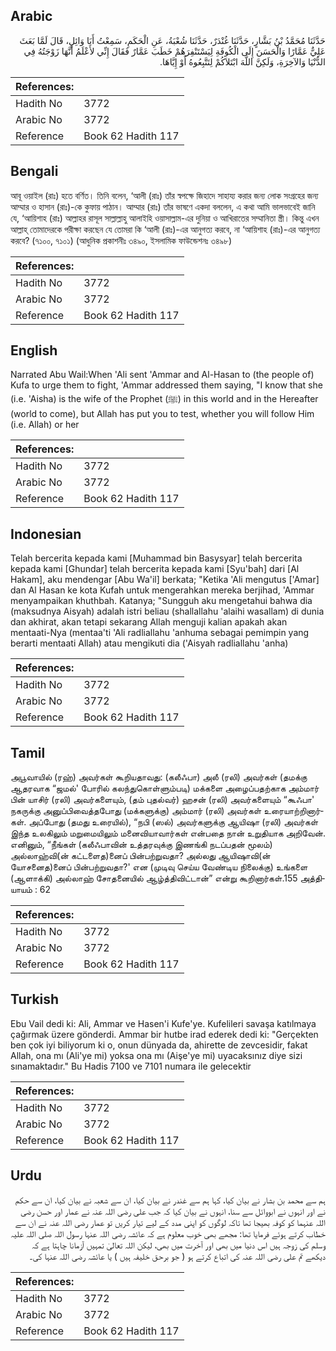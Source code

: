 ## Arabic


<div dir="rtl" lang="ar" style={{fontSize:'larger',backgroundColor:'#f8f9fa',padding:20}}>
حَدَّثَنَا مُحَمَّدُ بْنُ بَشَّارٍ، حَدَّثَنَا غُنْدَرٌ، حَدَّثَنَا شُعْبَةُ، عَنِ الْحَكَمِ، سَمِعْتُ أَبَا وَائِلٍ، قَالَ لَمَّا بَعَثَ عَلِيٌّ عَمَّارًا وَالْحَسَنَ إِلَى الْكُوفَةِ لِيَسْتَنْفِرَهُمْ خَطَبَ عَمَّارٌ فَقَالَ إِنِّي لأَعْلَمُ أَنَّهَا زَوْجَتُهُ فِي الدُّنْيَا وَالآخِرَةِ، وَلَكِنَّ اللَّهَ ابْتَلاَكُمْ لِتَتَّبِعُوهُ أَوْ إِيَّاهَا‏.‏
</div>
<div style={{backgroundColor:'#f8f9fa',padding:20, marginBottom: 10}}><table> <thead> <tr> <th>References:</th> <th></th> </tr> </thead> <tbody><tr><td>Hadith No</td><td>3772</td></tr><tr><td>Arabic No</td><td>3772</td></tr><tr><td>Reference</td><td>Book 62 Hadith 117</td></tr></tbody></table></div>

## Bengali


<div dir="ltr" lang="bn" style={{fontSize:'larger',backgroundColor:'#f8f9fa',padding:20}}>
আবূ ওয়াইল (রাঃ) হতে বর্ণিত। তিনি বলেন, ‘আলী (রাঃ) তাঁর স্বপক্ষে জিহাদে সাহায্য করার জন্য লোক সংগ্রহের জন্য আম্মার ও হাসান (রাঃ)-কে কুফায় পাঠান। আম্মার (রাঃ) তাঁর ভাষণে একদা বললেন, এ কথা আমি ভালভাবেই জানি যে, ‘আয়িশাহ (রাঃ) আল্লাহর রাসূল সাল্লাল্লাহু আলাইহি ওয়াসাল্লাম-এর দুনিয়া ও আখিরাতের সম্মানিতা স্ত্রী। কিন্তু এখন আল্লাহ্ তোমাদেরকে পরীক্ষা করছেন যে তোমরা কি ‘আলী (রাঃ)-এর আনুগত্য করবে, না ‘আয়িশাহ (রাঃ)-এর আনুগত্য করবে? (৭১০০, ৭১০১) (আধুনিক প্রকাশনীঃ ৩৪৯০, ইসলামিক ফাউন্ডেশনঃ ৩৪৯৮)
</div>
<div style={{backgroundColor:'#f8f9fa',padding:20, marginBottom: 10}}><table> <thead> <tr> <th>References:</th> <th></th> </tr> </thead> <tbody><tr><td>Hadith No</td><td>3772</td></tr><tr><td>Arabic No</td><td>3772</td></tr><tr><td>Reference</td><td>Book 62 Hadith 117</td></tr></tbody></table></div>

## English


<div dir="ltr" lang="en" style={{fontSize:'larger',backgroundColor:'#f8f9fa',padding:20}}>
Narrated Abu Wail:When 'Ali sent 'Ammar and Al-Hasan to (the people of) Kufa to urge them to fight, 'Ammar addressed them saying, "I know that she (i.e. 'Aisha) is the wife of the Prophet (ﷺ) in this world and in the Hereafter (world to come), but Allah has put you to test, whether you will follow Him (i.e. Allah) or her
</div>
<div style={{backgroundColor:'#f8f9fa',padding:20, marginBottom: 10}}><table> <thead> <tr> <th>References:</th> <th></th> </tr> </thead> <tbody><tr><td>Hadith No</td><td>3772</td></tr><tr><td>Arabic No</td><td>3772</td></tr><tr><td>Reference</td><td>Book 62 Hadith 117</td></tr></tbody></table></div>

## Indonesian


<div dir="ltr" lang="id" style={{fontSize:'larger',backgroundColor:'#f8f9fa',padding:20}}>
Telah bercerita kepada kami [Muhammad bin Basysyar] telah bercerita kepada kami [Ghundar] telah bercerita kepada kami [Syu'bah] dari [Al Hakam], aku mendengar [Abu Wa'il] berkata; "Ketika 'Ali mengutus ['Amar] dan Al Hasan ke kota Kufah untuk mengerahkan mereka berjihad, 'Ammar menyampaikan khuthbah. Katanya; "Sungguh aku mengetahui bahwa dia (maksudnya Aisyah) adalah istri beliau (shallallahu 'alaihi wasallam) di dunia dan akhirat, akan tetapi sekarang Allah menguji kalian apakah akan mentaati-Nya (mentaa'ti 'Ali radliallahu 'anhuma sebagai pemimpin yang berarti mentaati Allah) atau mengikuti dia ('Aisyah radliallahu 'anha)
</div>
<div style={{backgroundColor:'#f8f9fa',padding:20, marginBottom: 10}}><table> <thead> <tr> <th>References:</th> <th></th> </tr> </thead> <tbody><tr><td>Hadith No</td><td>3772</td></tr><tr><td>Arabic No</td><td>3772</td></tr><tr><td>Reference</td><td>Book 62 Hadith 117</td></tr></tbody></table></div>

## Tamil


<div dir="ltr" lang="ta" style={{fontSize:'larger',backgroundColor:'#f8f9fa',padding:20}}>
அபூவாயில் (ரஹ்) அவர்கள் கூறியதாவது: (கலீஃபா) அலீ (ரலி) அவர்கள் (தமக்கு ஆதரவாக “ஜமல்' போரில் கலந்துகொள்ளும்படி) மக்களை அழைப்பதற்காக அம்மார் பின் யாசிர் (ரலி) அவர்களையும், (தம் புதல்வர்) ஹசன் (ரலி) அவர்களையும் “கூஃபா' நகருக்கு அனுப்பிவைத்தபோது (மக்களுக்கு) அம்மார் (ரலி) அவர்கள் உரையாற்றினார்கள். அப்போது (தமது உரையில்), “நபி (ஸல்) அவர்களுக்கு ஆயிஷா (ரலி) அவர்கள் இந்த உலகிலும் மறுமையிலும் மனைவியாவார்கள் என்பதை நான் உறுதியாக அறிவேன். எனினும், “நீங்கள் (கலீஃபாவின் உத்தரவுக்கு இணங்கி நடப்பதன் மூலம்) அல்லாஹ்வி(ன் கட்டளைத)னைப் பின்பற்றுவதா? அல்லது ஆயிஷாவி(ன் யோசனைத)னைப் பின்பற்றுவதா?' என (முடிவு செய்ய வேண்டிய நிலைக்கு) உங்களை (ஆளாக்கி) அல்லாஹ் சோதனையில் ஆழ்த்திவிட்டான்” என்று கூறினார்கள்.155 அத்தியாயம் : 62
</div>
<div style={{backgroundColor:'#f8f9fa',padding:20, marginBottom: 10}}><table> <thead> <tr> <th>References:</th> <th></th> </tr> </thead> <tbody><tr><td>Hadith No</td><td>3772</td></tr><tr><td>Arabic No</td><td>3772</td></tr><tr><td>Reference</td><td>Book 62 Hadith 117</td></tr></tbody></table></div>

## Turkish


<div dir="ltr" lang="tr" style={{fontSize:'larger',backgroundColor:'#f8f9fa',padding:20}}>
Ebu Vail dedi ki: Ali, Ammar ve Hasen'i Kufe'ye. Kufelileri savaşa katılmaya çağırmak üzere gönderdi. Ammar bir hutbe irad ederek dedi ki: "Gerçekten ben çok iyi biliyorum ki o, onun dünyada da, ahirette de zevcesidir, fakat Allah, ona mı (Ali'ye mi) yoksa ona mı (Aişe'ye mi) uyacaksınız diye sizi sınamaktadır." Bu Hadis 7100 ve 7101 numara ile gelecektir
</div>
<div style={{backgroundColor:'#f8f9fa',padding:20, marginBottom: 10}}><table> <thead> <tr> <th>References:</th> <th></th> </tr> </thead> <tbody><tr><td>Hadith No</td><td>3772</td></tr><tr><td>Arabic No</td><td>3772</td></tr><tr><td>Reference</td><td>Book 62 Hadith 117</td></tr></tbody></table></div>

## Urdu


<div dir="rtl" lang="ur" style={{fontSize:'larger',backgroundColor:'#f8f9fa',padding:20}}>
ہم سے محمد بن بشار نے بیان کیا، کہا ہم سے غندر نے بیان کیا، ان سے شعبہ نے بیان کیا، ان سے حکم نے اور انہوں نے ابووائل سے سنا، انہوں نے بیان کیا کہ جب علی رضی اللہ عنہ نے عمار اور حسن رضی اللہ عنہما کو کوفہ بھیجا تھا تاکہ لوگوں کو اپنی مدد کے لیے تیار کریں تو عمار رضی اللہ عنہ نے ان سے خطاب کرتے ہوئے فرمایا تھا: مجھے بھی خوب معلوم ہے کہ عائشہ رضی اللہ عنہا رسول اللہ صلی اللہ علیہ وسلم کی زوجہ ہیں اس دنیا میں بھی اور آخرت میں بھی، لیکن اللہ تعالیٰ تمہیں آزمانا چاہتا ہے کہ دیکھے تم علی رضی اللہ عنہ کی اتباع کرتے ہو ( جو برحق خلیفہ ہیں ) یا عائشہ رضی اللہ عنہا کی۔
</div>
<div style={{backgroundColor:'#f8f9fa',padding:20, marginBottom: 10}}><table> <thead> <tr> <th>References:</th> <th></th> </tr> </thead> <tbody><tr><td>Hadith No</td><td>3772</td></tr><tr><td>Arabic No</td><td>3772</td></tr><tr><td>Reference</td><td>Book 62 Hadith 117</td></tr></tbody></table></div>